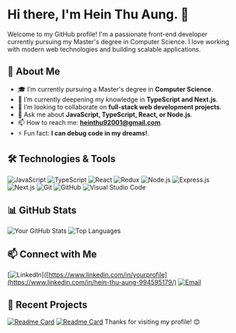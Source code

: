 # Hi there, I'm Hein Thu Aung. 👋

Welcome to my GitHub profile! I'm a passionate front-end developer currently pursuing my Master's degree in Computer Science. I love working with modern web technologies and building scalable applications.

## 🚀 About Me

- 🎓 I’m currently pursuing a Master's degree in **Computer Science**.
- 🌱 I’m currently deepening my knowledge in **TypeScript and Next.js**.
- 👯 I’m looking to collaborate on **full-stack web development projects**.
- 💬 Ask me about **JavaScript, TypeScript, React, or Node.js**.
- 📫 How to reach me: **heinthu92001@gmail.com**.
- ⚡ Fun fact: **I can debug code in my dreams!**.

## 🛠️ Technologies & Tools

![JavaScript](https://img.shields.io/badge/-JavaScript-000?&logo=JavaScript)
![TypeScript](https://img.shields.io/badge/-TypeScript-000?&logo=TypeScript)
![React](https://img.shields.io/badge/-React-000?&logo=React)
![Redux](https://img.shields.io/badge/-Redux-000?&logo=Redux)
![Node.js](https://img.shields.io/badge/-Node.js-000?&logo=Node.js)
![Express.js](https://img.shields.io/badge/-Express.js-000?&logo=Express)
![Next.js](https://img.shields.io/badge/-Next.js-000?&logo=Next.js)
![Git](https://img.shields.io/badge/-Git-000?&logo=Git)
![GitHub](https://img.shields.io/badge/-GitHub-000?&logo=GitHub)
![Visual Studio Code](https://img.shields.io/badge/-VS%20Code-000?&logo=Visual%20Studio%20Code)

## 📊 GitHub Stats

![Your GitHub Stats](https://github-readme-stats.vercel.app/api?username=HeinThuAung-11&show_icons=true&theme=radical)
![Top Languages](https://github-readme-stats.vercel.app/api/top-langs/?username=HeinThuAung-11&layout=compact&theme=radical)

## 📫 Connect with Me

[![LinkedIn](https://img.shields.io/badge/-LinkedIn-blue?style=flat&logo=Linkedin&logoColor=white)]([https://www.linkedin.com/in/yourprofile](https://www.linkedin.com/in/hein-thu-aung-994595179/)
[![Email](https://img.shields.io/badge/-Email-red?style=flat&logo=Gmail&logoColor=white)](mailto:heinthu92001@gmail.com)

## 🎨 Recent Projects

[![Readme Card](https://github-readme-stats.vercel.app/api/pin/?username=HeinThuAung-11&repo=HotelBooking)](https://github.com/HeinThuAung-11/HotelBooking)
[![Readme Card](https://github-readme-stats.vercel.app/api/pin/?username=HeinThuAung-11&repo=photo-gallery)](https://github.com/HeinThuAung-11/photo-gallery)
Thanks for visiting my profile! 😊
